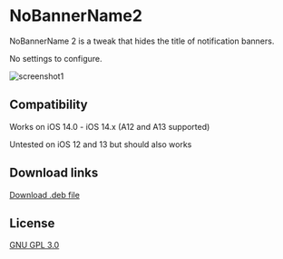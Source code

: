 # NoBannerName2
NoBannerName 2 is a tweak that hides the title of notification banners.

No settings to configure.

![screenshot1](https://i.imgur.com/PEk3u8i.jpeg)

## Compatibility
Works on iOS 14.0 - iOS 14.x (A12 and A13 supported)

Untested on iOS 12 and 13 but should also works

## Download links
[Download .deb file](https://github.com/funskydev/NoBannerName2/releases)

## License
[GNU GPL 3.0](https://choosealicense.com/licenses/gpl-3.0/)
